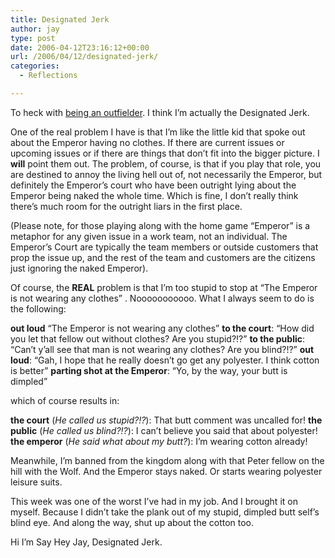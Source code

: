 ```yaml
---
title: Designated Jerk
author: jay
type: post
date: 2006-04-12T23:16:12+00:00
url: /2006/04/12/designated-jerk/
categories:
  - Reflections

---
```

To heck with [being an outfielder][1]. I think I’m actually the Designated Jerk.

One of the real problem I have is that I’m like the little kid that spoke out about the Emperor having no clothes. If there are current issues or upcoming issues or if there are things that don’t fit into the bigger picture. I **will** point them out. The problem, of course, is that if you play that role, you are destined to annoy the living hell out of, not necessarily the Emperor, but definitely the Emperor’s court who have been outright lying about the Emperor being naked the whole time. Which is fine, I don’t really think there’s much room for the outright liars in the first place.

(Please note, for those playing along with the home game “Emperor” is a metaphor for any given issue in a work team, not an individual. The Emperor’s Court are typically the team members or outside customers that prop the issue up, and the rest of the team and customers are the citizens just ignoring the naked Emperor).

Of course, the **REAL** problem is that I’m too stupid to stop at “The Emperor is not wearing any clothes” . Nooooooooooo. What I always seem to do is the following:

**out loud** “The Emperor is not wearing any clothes” **to the court**: “How did you let that fellow out without clothes? Are you stupid?!?” **to the public**: “Can’t y’all see that man is not wearing any clothes? Are you blind?!?” **out loud**: “Gah, I hope that he really doesn’t go get any polyester. I think cotton is better” **parting shot at the Emperor**: “Yo, by the way, your butt is dimpled”

which of course results in:

**the court** (_He called us stupid?!?_): That butt comment was uncalled for! **the public** (_He called us blind?!?_): I can’t believe you said that about polyester! **the emperor** (_He said what about my butt?_): I’m wearing cotton already!

Meanwhile, I’m banned from the kingdom along with that Peter fellow on the hill with the Wolf. And the Emperor stays naked. Or starts wearing polyester leisure suits.

This week was one of the worst I’ve had in my job. And I brought it on myself. Because I didn’t take the plank out of my stupid, dimpled butt self’s blind eye. And along the way, shut up about the cotton too.

Hi I’m Say Hey Jay, Designated Jerk.

 [1]: https://rambleon.org/2006/01/02/best-pep-talk-of-2005/